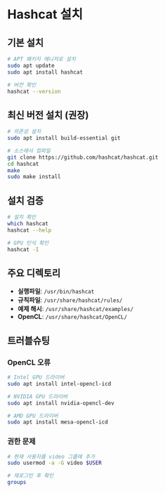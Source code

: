 # Hashcat 설치

## 기본 설치

```bash
# APT 패키지 매니저로 설치
sudo apt update
sudo apt install hashcat

# 버전 확인
hashcat --version
```

## 최신 버전 설치 (권장)

```bash
# 의존성 설치
sudo apt install build-essential git

# 소스에서 컴파일
git clone https://github.com/hashcat/hashcat.git
cd hashcat
make
sudo make install
```

## 설치 검증

```bash
# 설치 확인
which hashcat
hashcat --help

# GPU 인식 확인
hashcat -I
```

## 주요 디렉토리

- **실행파일**: `/usr/bin/hashcat`
- **규칙파일**: `/usr/share/hashcat/rules/`
- **예제 해시**: `/usr/share/hashcat/examples/`
- **OpenCL**: `/usr/share/hashcat/OpenCL/`

## 트러블슈팅

### OpenCL 오류

```bash
# Intel GPU 드라이버
sudo apt install intel-opencl-icd

# NVIDIA GPU 드라이버
sudo apt install nvidia-opencl-dev

# AMD GPU 드라이버
sudo apt install mesa-opencl-icd
```

### 권한 문제

```bash
# 현재 사용자를 video 그룹에 추가
sudo usermod -a -G video $USER

# 재로그인 후 확인
groups
```
